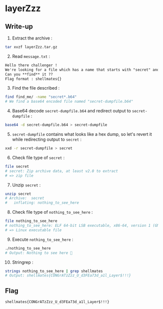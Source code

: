 # layerZzz

## Write-up

1. Extract the archive :  

```bash
tar xvzf layerZzz.tar.gz
```

2. Read `message.txt` :  

```txt
Hello there challenger !
We're looking for a file which has a name that starts with "secret" and ends with b64 extension.
Can you **find** it ??
Flag format : shellmates{}
```

3. Find the file described :  

```bash
find find_me/ -name "secret*.b64"
# We find a base64 encoded file named "secret-dumpfile.b64"
```

4. Base64 decode `secret-dumpfile.b64` and redirect output to `secret-dumpfile` :

```bash
base64 -d secret-dumpfile.b64 > secret-dumpfile
```

5. `secret-dumpfile` contains what looks like a hex dump, so let's revert it while redirecting output to `secret` :  

```bash
xxd -r secret-dumpfile > secret
```

6. Check file type of `secret` :  

```bash
file secret
# secret: Zip archive data, at least v2.0 to extract
# => zip file
```

7. Unzip `secret` :  

```bash
unzip secret
# Archive:  secret
#   inflating: nothing_to_see_here
```

8. Check file type of `nothing_to_see_here` :  

```bash
file nothing_to_see_here
# nothing_to_see_here: ELF 64-bit LSB executable, x86-64, version 1 (GNU/Linux), statically linked, for GNU/Linux 3.2.0, BuildID[sha1]=d3bff38b01c1cd033ea3081df665cb6187d0301e, not stripped
# => Linux executable file
```

9. Execute `nothing_to_see_here` :  

```bash
./nothing_to_see_here
# Output: Nothing to see here 👀
```

10. Stringrep :  

```bash
strings nothing_to_see_here | grep shellmates
# Output: shellmates{CONGrATzZzz_U_d3FEa73d_a1l_Layer$!!!}
```

## Flag

`shellmates{CONGrATzZzz_U_d3FEa73d_a1l_Layer$!!!}`
